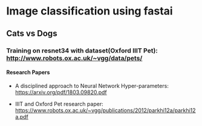 # Image classification using fastai

## Cats vs Dogs

### Training on resnet34 with dataset(Oxford IIIT Pet): http://www.robots.ox.ac.uk/~vgg/data/pets/

#### Research Papers
- A disciplined approach to Neural Network Hyper-parameters: https://arxiv.org/pdf/1803.09820.pdf

- IIIT and Oxford Pet research paper: https://www.robots.ox.ac.uk/~vgg/publications/2012/parkhi12a/parkhi12a.pdf

